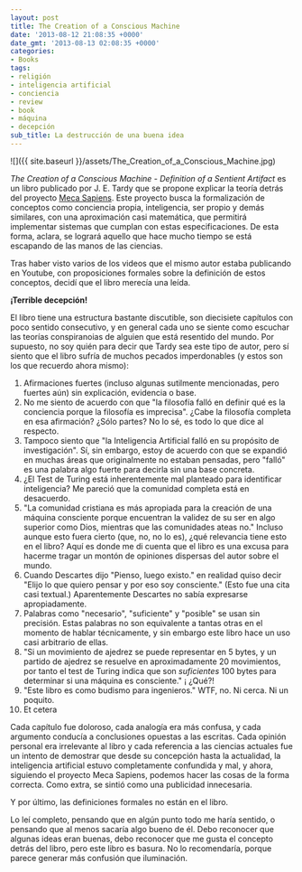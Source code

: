 ```yaml
---
layout: post
title: The Creation of a Conscious Machine
date: '2013-08-12 21:08:35 +0000'
date_gmt: '2013-08-13 02:08:35 +0000'
categories:
- Books
tags:
- religión
- inteligencia artificial
- conciencia
- review
- book
- máquina
- decepción
sub_title: La destrucción de una buena idea
---
```


![]({{ site.baseurl }}/assets/The_Creation_of_a_Conscious_Machine.jpg)

_The Creation of a Conscious Machine - Definition of a Sentient Artifact_ es un libro publicado por J. E. Tardy que se propone explicar la teoría detrás del proyecto [Meca Sapiens](http://www.mecasapiens.com/). Este proyecto busca la formalización de conceptos como conciencia propia, inteligencia, ser propio y demás similares, con una aproximación casi matemática, que permitirá implementar sistemas que cumplan con estas especificaciones. De esta forma, aclara, se logrará aquello que hace mucho tiempo se está escapando de las manos de las ciencias.

<!--more-->

Tras haber visto varios de los videos que el mismo autor estaba publicando en Youtube, con proposiciones formales sobre la definición de estos conceptos, decidí que el libro merecía una leída.

**¡Terrible decepción!**

El libro tiene una estructura bastante discutible, son diecisiete capítulos con poco sentido consecutivo, y en general cada uno se siente como escuchar las teorías conspiranoias de alguien que está resentido del mundo. Por supuesto, no soy quién para decir que Tardy sea este tipo de autor, pero sí siento que el libro sufría de muchos pecados imperdonables (y estos son los que recuerdo ahora mismo):

1. Afirmaciones fuertes (incluso algunas sutilmente mencionadas, pero fuertes aún) sin explicación, evidencia o base.
1. No me siento de acuerdo con que "la filosofía falló en definir qué es la conciencia porque la filosofía es imprecisa".  ¿Cabe la filosofía completa en esa afirmación?  ¿Sólo partes? No lo sé, es todo lo que dice al respecto.
1. Tampoco siento que "la Inteligencia Artificial falló en su propósito de investigación". Sí, sin embargo, estoy de acuerdo con que se expandió en muchas áreas que originalmente no estaban pensadas, pero "falló" es una palabra algo fuerte para decirla sin una base concreta.
1.  ¿El Test de Turing está inherentemente mal planteado para identificar inteligencia? Me pareció que la comunidad completa está en desacuerdo.
1. "La comunidad cristiana es más apropiada para la creación de una máquina consciente porque encuentran la validez de su ser en algo superior como Dios, mientras que las comunidades ateas no." Incluso aunque esto fuera cierto (que, no, no lo es),  ¿qué relevancia tiene esto en el libro? Aquí es donde me di cuenta que el libro es una excusa para hacerme tragar un montón de opiniones dispersas del autor sobre el mundo.
1. Cuando Descartes dijo "Pienso, luego existo." en realidad quiso decir "Elijo lo que quiero pensar y por eso soy consciente." (Esto fue una cita casi textual.) Aparentemente Descartes no sabía expresarse apropiadamente.
1. Palabras como "necesario", "suficiente" y "posible" se usan sin precisión. Estas palabras no son equivalente a tantas otras en el momento de hablar técnicamente, y sin embargo este libro hace un uso casi arbitrario de ellas.
1. "Si un movimiento de ajedrez se puede representar en 5 bytes, y un partido de ajedrez se resuelve en aproximadamente 20 movimientos, por tanto el test de Turing indica que son _suficientes_ 100 bytes para determinar si una máquina es consciente." ¡ ¿Qué?!
1. "Este libro es como budismo para ingenieros." WTF, no. Ni cerca. Ni un poquito.
1. Et cetera

Cada capítulo fue doloroso, cada analogía era más confusa, y cada argumento conducía a conclusiones opuestas a las escritas. Cada opinión personal era irrelevante al libro y cada referencia a las ciencias actuales fue un intento de demostrar que desde su concepción hasta la actualidad, la inteligencia artificial estuvo completamente confundida y mal, y ahora, siguiendo el proyecto Meca Sapiens, podemos hacer las cosas de la forma correcta. Como extra, se sintió como una publicidad innecesaria.

Y por último, las definiciones formales no están en el libro.

Lo leí completo, pensando que en algún punto todo me haría sentido, o pensando que al menos sacaría algo bueno de él. Debo reconocer que algunas ideas eran buenas, debo reconocer que me gusta el concepto detrás del libro, pero este libro es basura. No lo recomendaría, porque parece generar más confusión que iluminación.
